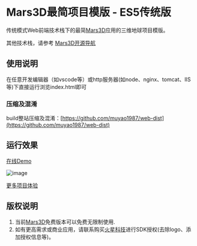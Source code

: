 # Mars3D最简项目模版 - ES5传统版
 传统模式Web前端技术栈下的最简[Mars3D](http://cesium.marsgis.cn)应用的三维地球项目模版。
  
 其他技术栈，请参考 [Mars3D开源导航](https://github.com/marsgis/MarsGIS-for-Cesium)
 
 

## 使用说明
 在任意开发编辑器（如vscode等）或http服务器(如node、nginx、tomcat、IIS等)下直接运行浏览index.html即可

### 压缩及混淆
 build整站压缩及混淆：[https://github.com/muyao1987/web-dist](https://github.com/muyao1987/web-dist)


## 运行效果 
 [在线Demo](http://cesium.marsgis.cn/project/simple-es5/index.html)  

 ![image](http://cesium.marsgis.cn/project/img/simple-es5.jpg)
 
 [更多项目体验](http://cesium.marsgis.cn/project.html)

 
 


## 版权说明
1. 当前[Mars3D](http://cesium.marsgis.cn)免费版本可以免费无限制使用.
2. 如有更高需求或商业应用，请联系购买[火星科技](http://cesium.marsgis.cn)进行SDK授权(去除logo、添加授权信息等)。 